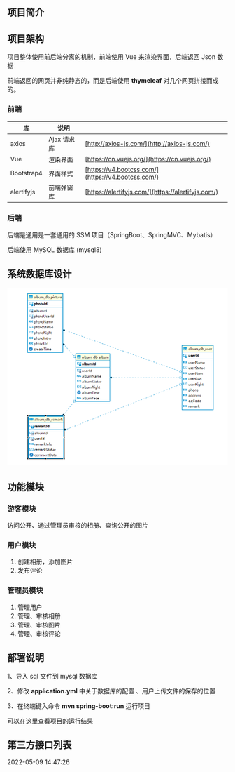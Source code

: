 ## 项目简介



## 项目架构

项目整体使用前后端分离的机制，前端使用 Vue 来渲染界面，后端返回 Json 数据

前端返回的网页并非纯静态的，而是后端使用 **thymeleaf** 对几个网页拼接而成的。

### 前端

| 库         | 说明        |                                                    |
| ---------- | ----------- | -------------------------------------------------- |
| axios      | Ajax 请求库 | [http://axios-js.com/](http://axios-js.com/)       |
| Vue        | 渲染界面    | [https://cn.vuejs.org/](https://cn.vuejs.org/)     |
| Bootstrap4 | 界面样式    | [https://v4.bootcss.com/](https://v4.bootcss.com/) |
| alertifyjs | 前端弹窗库  | [https://alertifyjs.com/](https://alertifyjs.com/) |

### 后端

后端是通用是一套通用的 SSM 项目（SpringBoot、SpringMVC、Mybatis）

后端使用 MySQL 数据库 (mysql8)

## 系统数据库设计

![image-20220518163926633](res\image-20220518163926633.png)

## 功能模块

### 游客模块

访问公开、通过管理员审核的相册、查询公开的图片

### 用户模块

1. 创建相册，添加图片
2. 发布评论

### 管理员模块

1. 管理用户
2. 管理、审核相册
3. 管理、审核图片
4. 管理、审核评论

## 部署说明

1、导入 sql 文件到 mysql 数据库

2、修改 **application.yml** 中关于数据库的配置 、用户上传文件的保存的位置

3、在终端键入命令 **mvn spring-boot:run** 运行项目

可以在这里查看项目的运行结果

## 第三方接口列表



2022-05-09 14:47:26



